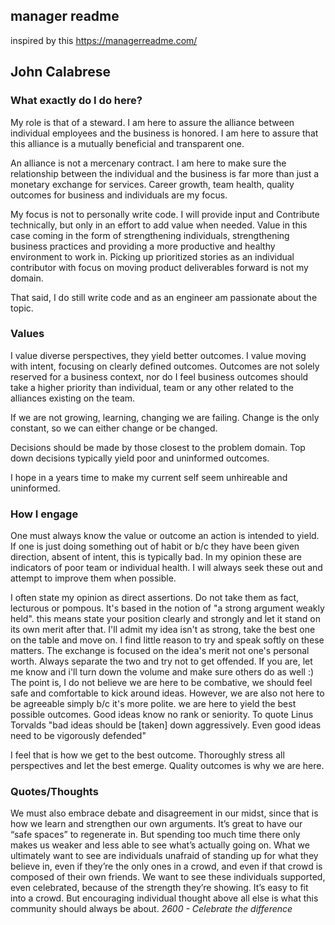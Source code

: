 ## manager readme
inspired by this https://managerreadme.com/


## John Calabrese

### What exactly do I do here?

My role is that of a steward. I am here to assure
the alliance between individual employees and the business
is honored. I am here to assure that this alliance is a mutually
beneficial and transparent one.

An alliance is not a mercenary contract. I am here to make sure
the relationship between the individual and the business is
far more than just a monetary exchange for services. Career growth, 
team health, quality outcomes for business and individuals are my focus.

My focus is not to personally write code. I will provide input and 
Contribute technically, but only in an effort to add value when needed. 
Value in this case coming in the form of strengthening individuals, 
strengthening business practices and providing a more productive and 
healthy environment to work in. Picking up prioritized stories as 
an individual contributor with focus on moving product deliverables 
forward is not my domain.

That said, I do still write code and as an engineer am passionate about the topic.

### Values

I value diverse perspectives, they yield better outcomes. I value moving with 
intent, focusing on clearly defined outcomes. Outcomes are not solely reserved 
for a business context, nor do I feel business outcomes should take a higher 
priority than individual, team or any other related to the alliances 
existing on the team.

If we are not growing, learning, changing we are failing. 
Change is the only constant, so we can either change or be changed.

Decisions should be made by those closest to the problem domain. Top down decisions 
typically yield poor and uninformed outcomes.

I hope in a years time to make my current self seem unhireable and uninformed.

### How I engage
One must always know the value or outcome an action is
intended to yield. If one is just doing something out
of habit or b/c they have been given direction, absent of
intent, this is typically bad. In my opinion these are indicators
of poor team or individual health. I will always seek
these out and attempt to improve them when possible.

I often state my opinion as direct assertions. Do not take them as fact, 
lecturous or pompous. It's based in the notion of "a strong argument weakly held".
this means state your position clearly and strongly and let it stand 
on its own merit after that. I'll admit my idea isn't as strong, take
the best one on the table and move on. I find little reason to try 
and speak softly on these matters. The exchange is focused on the 
idea's merit not one's personal worth. Always separate the two and try not
to get offended. If you are, let me know and i'll turn down the volume and
make sure others do as well :)
The point is, I do not believe we are here to be combative, we should feel
safe and comfortable to kick around ideas. However, we are also not 
here to be agreeable simply b/c it's more polite. we are here to 
yield the best possible outcomes. Good ideas know no rank or seniority. 
To quote Linus Torvalds 
"bad ideas should be [taken] down aggressively. Even good ideas need to be vigorously defended"

I feel that is how we get to the best outcome. Thoroughly stress all
perspectives and let the best emerge. Quality outcomes is why we are here.


### Quotes/Thoughts

We must also embrace debate and disagreement in our midst, since that is how we learn and strengthen our own arguments. It’s great to have our “safe spaces” to regenerate in. But spending too much time there only makes us weaker and less able to see what’s actually going on. What we ultimately want to see are individuals unafraid of standing up for what they believe in, even if they’re the only ones in a crowd, and even if that crowd is composed of their own friends. We want to see these individuals supported, even celebrated, because of the strength they’re showing. It’s easy to fit into a crowd. But encouraging individual thought above all else is what this community should always be about.     *2600 - Celebrate the difference*
